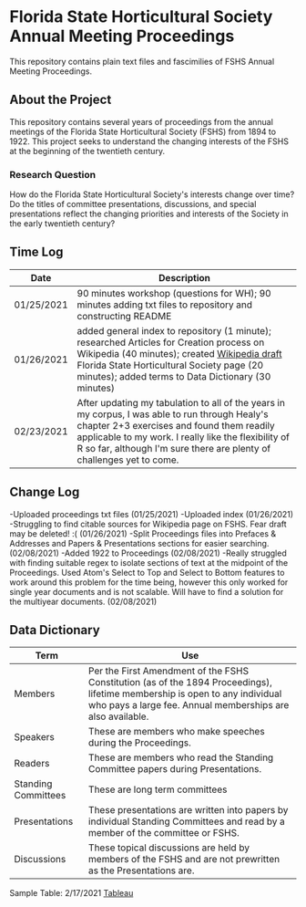 # Florida State Horticultural Society Annual Meeting Proceedings
 This repository contains plain text files and fascimilies of FSHS Annual Meeting Proceedings.

 ## About the Project

 This repository contains several years of proceedings from the annual meetings of the Florida State Horticultural Society (FSHS) from 1894 to 1922. This project seeks to understand the changing interests of the FSHS at the beginning of the twentieth century.

 ### Research Question

 How do the Florida State Horticultural Society's interests change over time? Do the titles of committee presentations, discussions, and special presentations reflect the changing priorities and interests of the Society in the early twentieth century?

## Time Log
| Date | Description |
| ------- | --------- |
| 01/25/2021 | 90 minutes workshop (questions for WH); 90 minutes adding txt files to repository and constructing README
| 01/26/2021 | added general index to repository (1 minute); researched Articles for Creation process on Wikipedia (40 minutes); created [Wikipedia draft](https://en.wikipedia.org/wiki/Draft:Florida_State_Horticultural_Society) Florida State Horticultural Society page (20 minutes); added terms to Data Dictionary (30 minutes)
|02/23/2021 | After updating my tabulation to all of the years in my corpus, I was able to run through Healy's chapter 2+3 exercises and found them readily applicable to my work. I really like the flexibility of R so far, although I'm sure there are plenty of challenges yet to come. 

## Change Log
-Uploaded proceedings txt files (01/25/2021)
-Uploaded index (01/26/2021)
-Struggling to find citable sources for Wikipedia page on FSHS. Fear draft may be deleted! :( (01/26/2021)
-Split Proceedings files into Prefaces &  Addresses and Papers & Presentations sections for easier searching. (02/08/2021)
-Added 1922 to Proceedings (02/08/2021)
-Really struggled with finding suitable regex to isolate sections of text at the midpoint of the Proceedings. Used Atom's Select to Top and Select to Bottom features to work around this problem for the time being, however this only worked for single year documents and is not scalable. Will have to find a solution for the multiyear documents. (02/08/2021)

## Data Dictionary
| Term | Use    |
| --------- | -------- |
| Members | Per the First Amendment of the FSHS Constitution (as of the 1894 Proceedings), lifetime membership is open to any individual who pays a large fee. Annual memberships are also available. |
| Speakers | These are members who make speeches during the Proceedings. |
Readers | These are members who read the Standing Committee papers during Presentations.
| Standing Committees | These are long term committees |
| Presentations | These presentations are written into papers by individual Standing Committees and read by a member of the committee or FSHS. |
| Discussions | These topical discussions are held by members of the FSHS and are not prewritten as the Presentations are. |

Sample Table: 2/17/2021
[Tableau](https://public.tableau.com/views/FSHS_Proceedings_Table_test1/Sheet1?:language=en&:display_count=y&publish=yes&:origin=viz_share_link)
